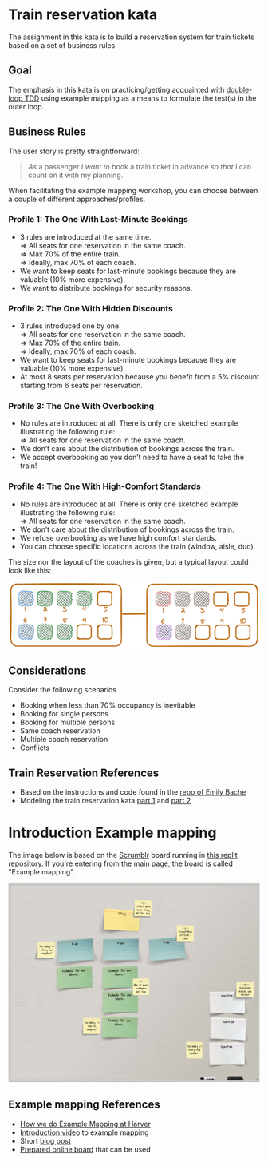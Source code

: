 # Train reservation kata

The assignment in this kata is to build a reservation system for
train tickets based on a set of business rules.

## Goal

The emphasis in this kata is on practicing/getting acquainted with 
[double-loop TDD](https://sammancoaching.org/learning_hours/bdd/double_loop_tdd.html)
using example mapping as a means to formulate the test(s) in the outer loop.

## Business Rules

The user story is pretty straightforward:

> *As* a passenger
> *I want to* book a train ticket in advance
> *so that* I can count on it with my planning.

When facilitating the example mapping workshop, you can choose between
a couple of different approaches/profiles.

### Profile 1: The One With Last-Minute Bookings

- 3 rules are introduced at the same time.<br/>
  ⇒ All seats for one reservation in the same coach.<br/> 
  ⇒ Max 70% of the entire train.<br/>
  ⇒ Ideally, max 70% of each coach.
- We want to keep seats for last-minute bookings because they are valuable (10% more expensive).
- We want to distribute bookings for security reasons.

### Profile 2: The One With Hidden Discounts

- 3 rules introduced one by one.<br/>
  ⇒ All seats for one reservation in the same coach.<br/>
  ⇒ Max 70% of the entire train.<br/>
  ⇒ Ideally, max 70% of each coach.
- We want to keep seats for last-minute bookings because they are valuable (10% more expensive).
- At most 8 seats per reservation because you benefit from a 5% discount starting from 6 seats per reservation.

### Profile 3: The One With Overbooking

- No rules are introduced at all. There is only one sketched example illustrating the following rule:<br/>
  ⇒ All seats for one reservation in the same coach.
- We don’t care about the distribution of bookings across the train.
- We accept overbooking as you don’t need to have a seat to take the train!

### Profile 4: The One With High-Comfort Standards

- No rules are introduced at all. There is only one sketched example illustrating the following rule:<br/>
  ⇒ All seats for one reservation in the same coach.
- We don’t care about the distribution of bookings across the train.
- We refuse overbooking as we have high comfort standards.
- You can choose specific locations across the train (window, aisle, duo).

The size nor the layout of the coaches is given, but a typical layout
could look like this:

![Sample configuration](./images/train-reservation-kata.png)

## Considerations

Consider the following scenarios

- Booking when less than 70% occupancy is inevitable
- Booking for single persons
- Booking for multiple persons
- Same coach reservation
- Multiple coach reservation
- Conflicts

## Train Reservation References

- Based on the instructions and code found in the [repo of Emily Bache](https://github.com/emilybache/KataTrainReservation/tree/master#readme)
- Modeling the train reservation kata
  [part 1](https://sadraskol.com/posts/modeling-the-train-reservation-kata-part-1/) and
  [part 2](https://sadraskol.com/posts/modeling-the-train-reservation-kata-part-2/)

# Introduction Example mapping

The image below is based on the [Scrumblr](http://scrumblr.ca/) board running in 
[this replit repository](https://scrumblr.zwh.repl.co/Example%20mapping). 
If you're entering from the main page, the board is called "Example mapping".

![Example mapping](./images/example-mapping.png)

## Example mapping References
- [How we do Example Mapping at Harver](https://www.linkedin.com/pulse/how-we-do-example-mapping-harver-phil-mander/)
- [Introduction video](https://www.youtube.com/watch?v=VwvrGfWmG_U) to example mapping
- Short [blog post](https://cucumber.io/blog/bdd/example-mapping-introduction/)
- [Prepared online board](https://scrumblr.zwh.repl.co/Example%20mapping) that can be used
